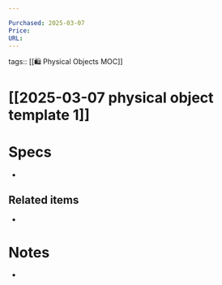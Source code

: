 ```yaml
---

Purchased: 2025-03-07
Price: 
URL:
---
```

tags:: [[🛍️ Physical Objects MOC]] 

# [[2025-03-07 physical object template 1]]

# Specs
- 

## Related items
- 
# Notes
 - 